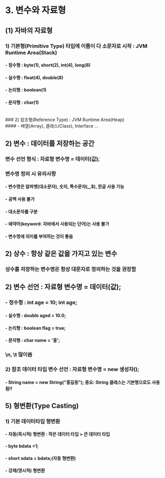 # 3. 변수와 자료형<br>
## (1) 자바의 자료형
### 1) 기본형(Primitive Type) 타입에 이름이 다 소문자로 시작 : JVM Runtime Area(Stack)<br>
#### - 정수형 : byte(1), short(2), int(4), long(8)
#### - 실수형 : float(4), double(8)
#### - 논리형 : boolean(1)
#### - 문자형 : char(1)<br>
<br>
### 2) 참조형(Reference Type) : JVM Runtime Area(Heap)<br>
#### - 배열(Array),  클래스(Class), Interface ... <br>

## 2) 변수 : 데이터를 저장하는 공간
### 변수 선언 형식 : 자료형 변수명 = 데이터(값);
### 변수명 정의 시 유의사항
#### - 변수명은 알파벳(대소문자), 숫자, 특수문자(_,$), 한글 사용 가능
#### - 공백 사용 불가
#### - 대소문자를 구분
#### - 예약어(keyword: 자바에서 사용되는 단어)는 사용 불가
#### - 변수명에 의미를 부여하는 것이 좋음

## 2) 상수 : 항상 같은 값을 가지고 있는 변수
### 상수를 저장하는 변수명은 항상 대문자로 정의하는 것을 권장함

## 2) 변수 선언 : 자료형 변수명 = 데이터(값);
### - 정수형 : int age = 10; int age;
#### - 실수형 : double aged = 10.0;
#### - 논리형 : boolean flag = true;
#### - 문자형 : char name = '홍';

### \n, \t 많이씀
### 2) 참조 데이터 타입 변수 선언 : 자료형 변수명 = new 생성자();
#### - String name =  new String("홍길동"); 중요: String 클래스는 기본형으로도 사용됨!!


## 5) 형변환(Type Casting)
### 1) 기본 데이터타입 형변환
#### - 자동(묵시적) 형변환 : 작은 데이터 타입 > 큰 데이터 타입
#### - byte bdata =1;
#### - short sdata = bdata;(자동 형변환)
#### - 강제(명시적) 형변환



